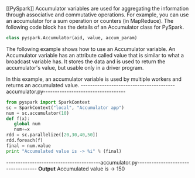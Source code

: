 [[PySpark]]
Accumulator variables are used for aggregating the information through associative and commutative operations. For example, you can use an accumulator for a sum operation or counters (in MapReduce). The following code block has the details of an Accumulator class for PySpark.

```python
class pyspark.Accumulator(aid, value, accum_param)
```

The following example shows how to use an Accumulator variable. An Accumulator variable has an attribute called value that is similar to what a broadcast variable has. It stores the data and is used to return the accumulator's value, but usable only in a driver program.

In this example, an accumulator variable is used by multiple workers and returns an accumulated value.
----------------------------------------accumulator.py-----------------------------------
```python
from pyspark import SparkContext 
sc = SparkContext("local", "Accumulator app") 
num = sc.accumulator(10) 
def f(x): 
   global num 
   num+=x 
rdd = sc.parallelize([20,30,40,50]) 
rdd.foreach(f) 
final = num.value 
print "Accumulated value is -> %i" % (final)
```
----------------------------------------accumulator.py-----------------------------------
**Output**
Accumulated value is -> 150